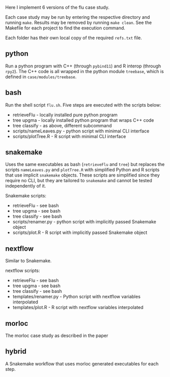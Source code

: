 Here I implement 6 versions of the flu case study.

Each case study may be run by entering the respective directory and running
`make`. Results may be removed by running `make clean`. See the Makefile for
each project to find the execution command.

Each folder has their own local copy of the required `refs.txt` file.

## python

Run a python program with C++ (through `pybind11`) and R interop (through
`rpy2`). The C++ code is all wrapped in the python module `treebase`, which is
defined in `case/modules/treebase`.

## bash

Run the shell script `flu.sh`. Five steps are executed with the scripts below:

   - retrieveFlu - locally installed pure python program
   - tree upgma - locally installed python program that wraps C++ code
   - tree classify - as above, different subcommand
   - scripts/nameLeaves.py - python script with minimal CLI interface
   - scripts/plotTree.R - R script with minimal CLI interface

## snakemake

Uses the same executables as bash (`retrieveFlu` and `tree`) but replaces the
scripts `nameLeaves.py` and `plotTree.R` with simplified Python and R scripts
that use implicit `snakemake` objects. These scripts are simplified since they
require no CLI, but they are tailored to `snakemake` and cannot be tested
independently of it.

Snakemake scripts:
   - retrieveFlu - see bash
   - tree upgma - see bash
   - tree classify - see bash
   - scripts/renamer.py - python script with implicitly passed Snakemake object
   - scripts/plot.R - R script with implicitly passed Snakemake object

## nextflow

Similar to Snakemake.

nextflow scripts:
   - retrieveFlu - see bash
   - tree upgma - see bash
   - tree classify - see bash
   - templates/renamer.py - Python script with nextflow variables interpolated
   - templates/plot.R - R script with nextflow variables interpolated

## morloc

The morloc case study as described in the paper

## hybrid

A Snakemake workflow that uses morloc generated executables for each step.
